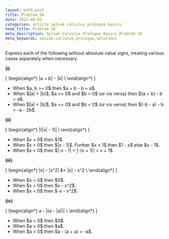 ```yaml
---
layout: math_post
title: Problem 10
date: 2022-09-03
categories: article spivak calculus prologue basics
head_title: Problem 10
meta_description: Spivak Calculus Prologue Basics Problem 10
meta_keywords: spivak,calculus,prologue,solutions
---
```


Express each of the following without absolute value signs, treating various cases separately when necessary.

<p>

  <strong>(i)</strong>

  \[
    \begin{align*}
      |a + b| - |b| \\
    \end{align*}
  \]
</p>
<ul>
  <li>When $a, b >= 0$ then $a + b - b = a$.</li>
  <li>When $|a| > |b|$, $a >= 0$ and $b < 0$ (or vis versa) then $(a + b) - b = a$.</li>
  <li>When $|a| < |b|$, $a >= 0$ and $b < 0$ (or vis versa) then $(-b - a) - b = -a - 2b$.</li>
</ul>

<p>

  <strong>(ii)</strong>

  \[
    \begin{align*}
      |(|x| - 1)| \\
    \end{align*}
  \]
</p>
<ul>
  <li>When $x = 0$ then $1$.</li>
  <li>When $x > 0$ then $|x - 1|$. Further $x < 1$ then $1 - x$ else $x - 1$.</li>
  <li>When $x < 0$ then $|-x - 1| = |-(x + 1)| = x + 1$.</li>
</ul>

<p>

  <strong>(iii)</strong>

  \[
    \begin{align*}
      |x| - |x^2| &= |x| - x^2 \\
    \end{align*}
  \]
</p>
<ul>
  <li>When $x = 0$ then $0$.</li>
  <li>When $x > 0$ then $x - x^2$.</li>
  <li>When $x < 0$ then $-x - x^2$.</li>
</ul>

<p>

  <strong>(iv)</strong>

  \[
    \begin{align*}
      a - |(a - |a|)| \\
    \end{align*}
  \]
</p>
<ul>
  <li>When $a = 0$ then $0$.</li>
  <li>When $a > 0$ then $a$.</li>
  <li>When $a < 0$ then $a - (a + a) = -a$.</li>
</ul>
